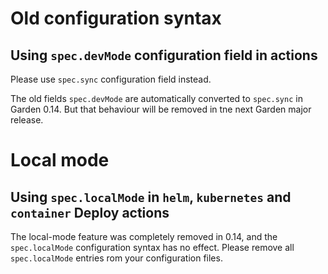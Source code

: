 <!-- DO NOT CHANGE BELOW - AUTO-GENERATED -->
<!-- This section is auto-generated by `npm run generate-docs`. Any changes above these comments will be preserved. Make changes to deprecations in `deprecations.ts`. -->

# Old configuration syntax

<h2 id="devmode">Using <code>spec.devMode</code> configuration field in actions</h2>

Please use `spec.sync` configuration field instead.

The old fields `spec.devMode` are automatically converted to `spec.sync` in Garden 0.14. But that behaviour will be removed in tne next Garden major release.

# Local mode

<h2 id="localmode">Using <code>spec.localMode</code> in <code>helm</code>, <code>kubernetes</code> and <code>container</code> Deploy actions</h2>

The local-mode feature was completely removed in 0.14, and the `spec.localMode` configuration syntax has no effect. Please remove all `spec.localMode` entries rom your configuration files.